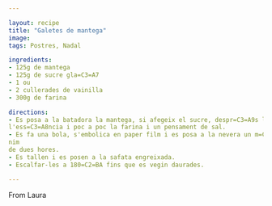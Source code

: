 ```yaml
---

layout: recipe
title: "Galetes de mantega"
image: 
tags: Postres, Nadal

ingredients:
- 125g de mantega
- 125g de sucre gla=C3=A7
- 1 ou
- 2 cullerades de vainilla
- 300g de farina

directions:
- Es posa a la batadora la mantega, si afegeix el sucre, despr=C3=A9s l'ou,
l'ess=C3=A8ncia i poc a poc la farina i un pensament de sal.
- Es fa una bola, s'embolica en paper film i es posa a la nevera un m=C3=AD=
nim
de dues hores.
- Es tallen i es posen a la safata engreixada.
- Escalfar-les a 180=C2=BA fins que es vegin daurades.

---
```


From Laura
